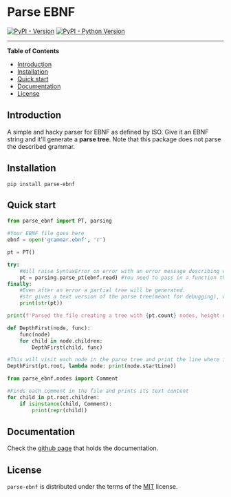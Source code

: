 # Parse EBNF

[![PyPI - Version](https://img.shields.io/pypi/v/parse-ebnf.svg)](https://pypi.org/project/parse-ebnf)
[![PyPI - Python Version](https://img.shields.io/pypi/pyversions/parse-ebnf.svg)](https://pypi.org/project/parse-ebnf)

-----

**Table of Contents**

- [Introduction](#introduction)
- [Installation](#installation)
- [Quick start](#quickstart)
- [Documentation](#documentation)
- [License](#license)

## Introduction

A simple and hacky parser for EBNF as defined by ISO. Give it an EBNF string and
it'll generate a **parse tree**. Note that this package does not parse the
described grammar.

## Installation

```console
pip install parse-ebnf
```
## Quick start

```python
from parse_ebnf import PT, parsing

#Your EBNF file goes here
ebnf = open('grammar.ebnf', 'r')

pt = PT()

try:
    #Will raise SyntaxError on error with an error message describing what went wrong
    pt = parsing.parse_pt(ebnf.read) #You need to pass in a function that returns n characters where n is given as the first parameter.
finally:
    #Even after an error a partial tree will be generated.
    #str gives a text version of the parse tree(meant for debugging), while repr gives the text that it was produced from.
    print(str(pt))

print(f'Parsed the file creating a tree with {pt.count} nodes, height of {pt.height}. Each node has at MOST {pt.maxDegree} children.')

def DepthFirst(node, func):
    func(node)
    for child in node.children:
        DepthFirst(child, func)

#This will visit each node in the parse tree and print the line where its text begins
DepthFirst(pt.root, lambda node: print(node.startLine))

from parse_ebnf.nodes import Comment

#Finds each comment in the file and prints its text content
for child in pt.root.children:
    if isinstance(child, Comment):
        print(repr(child))
```

## Documentation

Check the [github page](https://chaosinventor.github.io/parse-ebnf/) that
holds the documentation.

## License

`parse-ebnf` is distributed under the terms of the [MIT](https://spdx.org/licenses/MIT.html) license.

